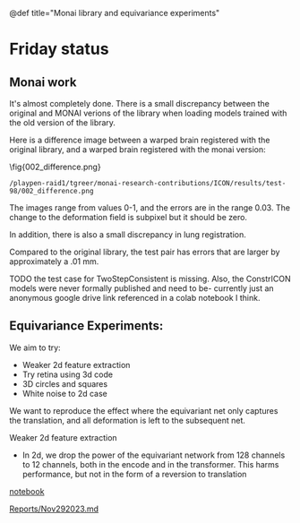 @def title="Monai library and equivariance experiments"


Friday status
=============


Monai work
----------

It's almost completely done. There is a small discrepancy between the original and MONAI verions of the library when loading models trained with the old version of the library.

Here is a difference image between a warped brain registered with the original library, and a warped brain registered with the monai version:

\fig{002_difference.png}

```
/playpen-raid1/tgreer/monai-research-contributions/ICON/results/test-98/002_difference.png
```

The images range from values 0-1, and the errors are in the range 0.03. The change to the deformation field is subpixel but it should be zero.

In addition, there is also a small discrepancy in lung registration. 

Compared to the original library, the test pair has errors that are larger by approximately a .01 mm. 

TODO the test case for TwoStepConsistent is missing. Also, the ConstrICON models were never formally published and need to be- currently just an anonymous google drive link referenced in a colab notebook I think.






Equivariance Experiments:
------------------------

We aim to try:

 - Weaker 2d feature extraction
 - Try retina using 3d code
 - 3D circles and squares
 - White noise to 2d case

We want to reproduce the effect where the equivariant net only captures the translation, and all deformation is left to the subsequent net.


Weaker 2d feature extraction

 - In 2d, we drop the power of the equivariant network from 128 channels to 12 channels, both in the encode and in the transformer. This harms performance, but not 
in the form of a reversion to translation

[notebook](2nd-layer-gradicon-few)

[Reports/Nov292023.md](/Reports/Nov292023/)
